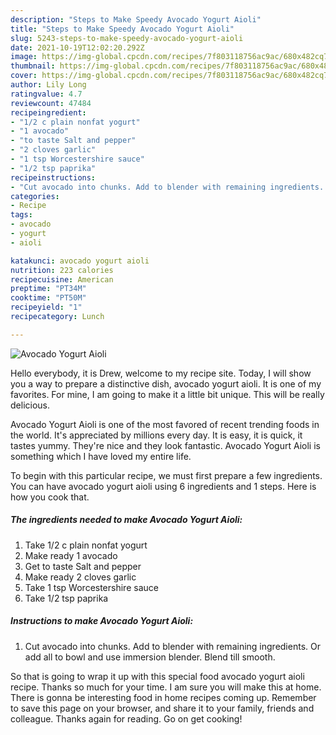 ```yaml
---
description: "Steps to Make Speedy Avocado Yogurt Aioli"
title: "Steps to Make Speedy Avocado Yogurt Aioli"
slug: 5243-steps-to-make-speedy-avocado-yogurt-aioli
date: 2021-10-19T12:02:20.292Z
image: https://img-global.cpcdn.com/recipes/7f803118756ac9ac/680x482cq70/avocado-yogurt-aioli-recipe-main-photo.jpg
thumbnail: https://img-global.cpcdn.com/recipes/7f803118756ac9ac/680x482cq70/avocado-yogurt-aioli-recipe-main-photo.jpg
cover: https://img-global.cpcdn.com/recipes/7f803118756ac9ac/680x482cq70/avocado-yogurt-aioli-recipe-main-photo.jpg
author: Lily Long
ratingvalue: 4.7
reviewcount: 47484
recipeingredient:
- "1/2 c plain nonfat yogurt"
- "1 avocado"
- "to taste Salt and pepper"
- "2 cloves garlic"
- "1 tsp Worcestershire sauce"
- "1/2 tsp paprika"
recipeinstructions:
- "Cut avocado into chunks. Add to blender with remaining ingredients. Or add all to bowl and use immersion blender. Blend till smooth."
categories:
- Recipe
tags:
- avocado
- yogurt
- aioli

katakunci: avocado yogurt aioli 
nutrition: 223 calories
recipecuisine: American
preptime: "PT34M"
cooktime: "PT50M"
recipeyield: "1"
recipecategory: Lunch

---
```



![Avocado Yogurt Aioli](https://img-global.cpcdn.com/recipes/7f803118756ac9ac/680x482cq70/avocado-yogurt-aioli-recipe-main-photo.jpg)

Hello everybody, it is Drew, welcome to my recipe site. Today, I will show you a way to prepare a distinctive dish, avocado yogurt aioli. It is one of my favorites. For mine, I am going to make it a little bit unique. This will be really delicious.

Avocado Yogurt Aioli is one of the most favored of recent trending foods in the world. It's appreciated by millions every day. It is easy, it is quick, it tastes yummy. They're nice and they look fantastic. Avocado Yogurt Aioli is something which I have loved my entire life.




To begin with this particular recipe, we must first prepare a few ingredients. You can have avocado yogurt aioli using 6 ingredients and 1 steps. Here is how you cook that.

<!--inarticleads1-->

##### The ingredients needed to make Avocado Yogurt Aioli:

1. Take 1/2 c plain nonfat yogurt
1. Make ready 1 avocado
1. Get to taste Salt and pepper
1. Make ready 2 cloves garlic
1. Take 1 tsp Worcestershire sauce
1. Take 1/2 tsp paprika




<!--inarticleads2-->

##### Instructions to make Avocado Yogurt Aioli:

1. Cut avocado into chunks. Add to blender with remaining ingredients. Or add all to bowl and use immersion blender. Blend till smooth.




So that is going to wrap it up with this special food avocado yogurt aioli recipe. Thanks so much for your time. I am sure you will make this at home. There is gonna be interesting food in home recipes coming up. Remember to save this page on your browser, and share it to your family, friends and colleague. Thanks again for reading. Go on get cooking!
